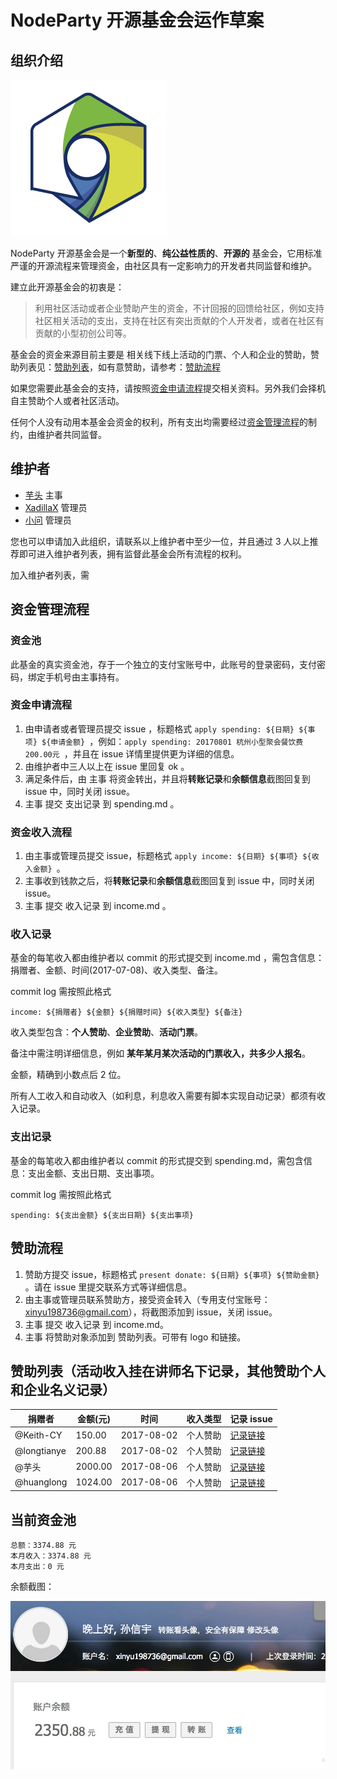 #  NodeParty 开源基金会运作草案
## 组织介绍

![](https://github.com/Hangzhou-Node-Party/JS-OpenSource-Foundation/raw/master/img/LOGO-G-250.png)

NodeParty 开源基金会是一个**新型的**、**纯公益性质的**、**开源的** 基金会，它用标准严谨的开源流程来管理资金，由社区具有一定影响力的开发者共同监督和维护。

建立此开源基金会的初衷是：
> 利用社区活动或者企业赞助产生的资金，不计回报的回馈给社区，例如支持社区相关活动的支出，支持在社区有突出贡献的个人开发者，或者在社区有贡献的小型初创公司等。

基金会的资金来源目前主要是 相关线下线上活动的门票、个人和企业的赞助，赞助列表见：[赞助列表](#赞助列表活动收入挂在讲师名下记录其他赞助个人和企业名义记录)，如有意赞助，请参考：[赞助流程](#赞助流程)

如果您需要此基金会的支持，请按照[资金申请流程](#资金申请流程)提交相关资料。另外我们会择机自主赞助个人或者社区活动。

任何个人没有动用本基金会资金的权利，所有支出均需要经过[资金管理流程](#资金管理流程)的制约，由维护者共同监督。

## 维护者

* [芋头](https://github.com/xinyu198736) 主事
* [XadillaX](https://github.com/XadillaX) 管理员
* [小问](https://github.com/iwillwen) 管理员

您也可以申请加入此组织，请联系以上维护者中至少一位，并且通过 3 人以上推荐即可进入维护者列表，拥有监督此基金会所有流程的权利。

加入维护者列表，需

## 资金管理流程

### 资金池

此基金的真实资金池，存于一个独立的支付宝账号中，此账号的登录密码，支付密码，绑定手机号由主事持有。

### 资金申请流程

1. 由申请者或者管理员提交 issue ，标题格式 
`apply spending: ${日期} ${事项} ${申请金额} `，例如：`apply spending: 20170801 杭州小型聚会餐饮费 200.00元 `，并且在 issue 详情里提供更为详细的信息。
2. 由维护者中三人以上在 issue 里回复 ok 。
3. 满足条件后，由 主事 将资金转出，并且将**转账记录**和**余额信息**截图回复到 issue 中，同时关闭 issue。
4. 主事 提交 支出记录 到 spending.md 。

### 资金收入流程

1. 由主事或管理员提交 issue，标题格式 `apply income: ${日期} ${事项} ${收入金额} `。
2. 主事收到钱款之后，将**转账记录**和**余额信息**截图回复到 issue 中，同时关闭 issue。
3. 主事 提交 收入记录 到 income.md 。

### 收入记录

基金的每笔收入都由维护者以 commit 的形式提交到 income.md ，需包含信息：捐赠者、金额、时间(2017-07-08)、收入类型、备注。

commit log 需按照此格式 

	income: ${捐赠者} ${金额} ${捐赠时间} ${收入类型} ${备注}

收入类型包含：**个人赞助**、**企业赞助**、**活动门票**。

备注中需注明详细信息，例如 **某年某月某次活动的门票收入，共多少人报名**。

金额，精确到小数点后 2 位。

所有人工收入和自动收入（如利息，利息收入需要有脚本实现自动记录）都须有收入记录。

### 支出记录

基金的每笔收入都由维护者以 commit 的形式提交到 spending.md，需包含信息：支出金额、支出日期、支出事项。

commit log 需按照此格式 

	spending: ${支出金额} ${支出日期} ${支出事项}

## 赞助流程

1. 赞助方提交 issue，标题格式 `present donate: ${日期} ${事项} ${赞助金额} `。请在 issue 里提交联系方式等详细信息。
2. 由主事或管理员联系赞助方，接受资金转入（专用支付宝账号：xinyu198736@gmail.com），将截图添加到 issue，关闭 issue。
3. 主事 提交 收入记录 到 income.md。
4. 主事 将赞助对象添加到 赞助列表。可带有 logo 和链接。

## 赞助列表（活动收入挂在讲师名下记录，其他赞助个人和企业名义记录）

| 捐赠者 | 金额(元) | 时间| 收入类型 | 记录 issue |
|-------|-----|------------|----------|-----------|
| @Keith-CY | 150.00 | 2017-08-02 | 个人赞助 | [记录链接](https://github.com/Hangzhou-Node-Party/JS-OpenSource-Foundation/issues/2) |
| @longtianye  | 200.88 | 2017-08-02 | 个人赞助 | [记录链接](https://github.com/Hangzhou-Node-Party/JS-OpenSource-Foundation/issues/3) |
| @芋头  | 2000.00 | 2017-08-06 | 个人赞助 | [记录链接](https://github.com/Hangzhou-Node-Party/JS-OpenSource-Foundation/issues/5) |
| @huanglong  | 1024.00 | 2017-08-06 | 个人赞助 | [记录链接](https://github.com/Hangzhou-Node-Party/JS-OpenSource-Foundation/issues/6) |


## 当前资金池

```money
总额：3374.88 元
本月收入：3374.88 元
本月支出：0 元
```

余额截图：

 ![](https://github.com/Hangzhou-Node-Party/JS-OpenSource-Foundation/raw/master/img/yue.png)
